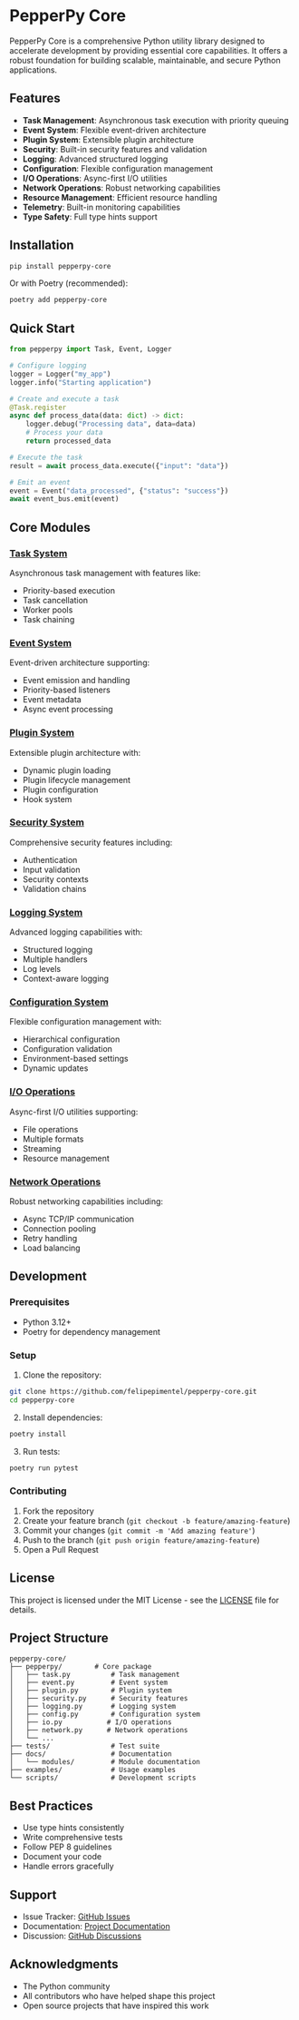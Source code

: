 # PepperPy Core

PepperPy Core is a comprehensive Python utility library designed to accelerate development by providing essential core capabilities. It offers a robust foundation for building scalable, maintainable, and secure Python applications.

## Features

- **Task Management**: Asynchronous task execution with priority queuing
- **Event System**: Flexible event-driven architecture
- **Plugin System**: Extensible plugin architecture
- **Security**: Built-in security features and validation
- **Logging**: Advanced structured logging
- **Configuration**: Flexible configuration management
- **I/O Operations**: Async-first I/O utilities
- **Network Operations**: Robust networking capabilities
- **Resource Management**: Efficient resource handling
- **Telemetry**: Built-in monitoring capabilities
- **Type Safety**: Full type hints support

## Installation

```bash
pip install pepperpy-core
```

Or with Poetry (recommended):

```bash
poetry add pepperpy-core
```

## Quick Start

```python
from pepperpy import Task, Event, Logger

# Configure logging
logger = Logger("my_app")
logger.info("Starting application")

# Create and execute a task
@Task.register
async def process_data(data: dict) -> dict:
    logger.debug("Processing data", data=data)
    # Process your data
    return processed_data

# Execute the task
result = await process_data.execute({"input": "data"})

# Emit an event
event = Event("data_processed", {"status": "success"})
await event_bus.emit(event)
```

## Core Modules

### [Task System](docs/modules/task.md)
Asynchronous task management with features like:
- Priority-based execution
- Task cancellation
- Worker pools
- Task chaining

### [Event System](docs/modules/event.md)
Event-driven architecture supporting:
- Event emission and handling
- Priority-based listeners
- Event metadata
- Async event processing

### [Plugin System](docs/modules/plugin.md)
Extensible plugin architecture with:
- Dynamic plugin loading
- Plugin lifecycle management
- Plugin configuration
- Hook system

### [Security System](docs/modules/security.md)
Comprehensive security features including:
- Authentication
- Input validation
- Security contexts
- Validation chains

### [Logging System](docs/modules/logging.md)
Advanced logging capabilities with:
- Structured logging
- Multiple handlers
- Log levels
- Context-aware logging

### [Configuration System](docs/modules/config.md)
Flexible configuration management with:
- Hierarchical configuration
- Configuration validation
- Environment-based settings
- Dynamic updates

### [I/O Operations](docs/modules/io.md)
Async-first I/O utilities supporting:
- File operations
- Multiple formats
- Streaming
- Resource management

### [Network Operations](docs/modules/network.md)
Robust networking capabilities including:
- Async TCP/IP communication
- Connection pooling
- Retry handling
- Load balancing

## Development

### Prerequisites

- Python 3.12+
- Poetry for dependency management

### Setup

1. Clone the repository:
```bash
git clone https://github.com/felipepimentel/pepperpy-core.git
cd pepperpy-core
```

2. Install dependencies:
```bash
poetry install
```

3. Run tests:
```bash
poetry run pytest
```

### Contributing

1. Fork the repository
2. Create your feature branch (`git checkout -b feature/amazing-feature`)
3. Commit your changes (`git commit -m 'Add amazing feature'`)
4. Push to the branch (`git push origin feature/amazing-feature`)
5. Open a Pull Request

## License

This project is licensed under the MIT License - see the [LICENSE](LICENSE) file for details.

## Project Structure

```
pepperpy-core/
├── pepperpy/        # Core package
│   ├── task.py          # Task management
│   ├── event.py         # Event system
│   ├── plugin.py        # Plugin system
│   ├── security.py      # Security features
│   ├── logging.py       # Logging system
│   ├── config.py        # Configuration system
│   ├── io.py           # I/O operations
│   ├── network.py      # Network operations
│   └── ...
├── tests/               # Test suite
├── docs/                # Documentation
│   └── modules/         # Module documentation
├── examples/            # Usage examples
└── scripts/             # Development scripts
```

## Best Practices

- Use type hints consistently
- Write comprehensive tests
- Follow PEP 8 guidelines
- Document your code
- Handle errors gracefully

## Support

- Issue Tracker: [GitHub Issues](https://github.com/felipepimentel/pepperpy-core/issues)
- Documentation: [Project Documentation](docs/index.md)
- Discussion: [GitHub Discussions](https://github.com/felipepimentel/pepperpy-core/discussions)

## Acknowledgments

- The Python community
- All contributors who have helped shape this project
- Open source projects that have inspired this work
